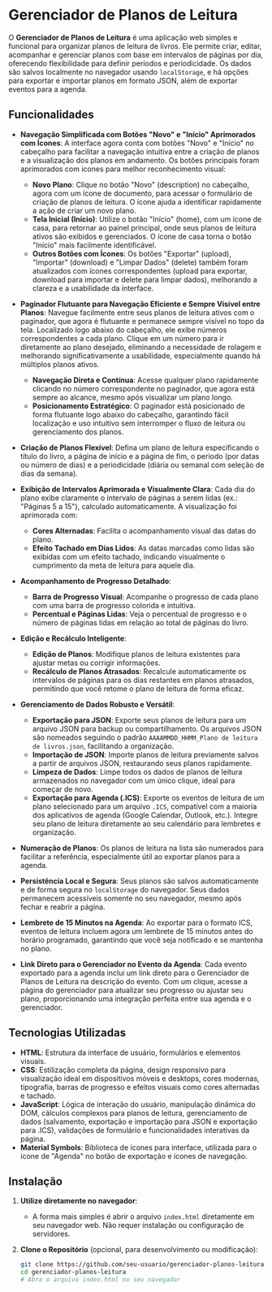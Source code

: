 # Gerenciador de Planos de Leitura

O **Gerenciador de Planos de Leitura** é uma aplicação web simples e funcional para organizar planos de leitura de livros. Ele permite criar, editar, acompanhar e gerenciar planos com base em intervalos de páginas por dia, oferecendo flexibilidade para definir períodos e periodicidade. Os dados são salvos localmente no navegador usando `localStorage`, e há opções para exportar e importar planos em formato JSON, além de exportar eventos para a agenda.

## Funcionalidades

- **Navegação Simplificada com Botões "Novo" e "Início" Aprimorados com Ícones**: A interface agora conta com botões "Novo" e "Início" no cabeçalho para facilitar a navegação intuitiva entre a criação de planos e a visualização dos planos em andamento. Os botões principais foram aprimorados com ícones para melhor reconhecimento visual:
    - **Novo Plano**: Clique no botão "Novo" (<span class="material-symbols-outlined align-text-bottom">description</span>) no cabeçalho, agora com um ícone de documento, para acessar o formulário de criação de planos de leitura. O ícone ajuda a identificar rapidamente a ação de criar um novo plano.
    - **Tela Inicial (Início)**: Utilize o botão "Início" (<span class="material-symbols-outlined align-text-bottom">home</span>), com um ícone de casa, para retornar ao painel principal, onde seus planos de leitura ativos são exibidos e gerenciados. O ícone de casa torna o botão "Início" mais facilmente identificável.
    - **Outros Botões com Ícones**: Os botões "Exportar" (<span class="material-symbols-outlined align-text-bottom">upload</span>), "Importar" (<span class="material-symbols-outlined align-text-bottom">download</span>) e "Limpar Dados" (<span class="material-symbols-outlined align-text-bottom">delete</span>) também foram atualizados com ícones correspondentes (<span class="material-symbols-outlined align-text-bottom">upload</span> para exportar, <span class="material-symbols-outlined align-text-bottom">download</span> para importar e <span class="material-symbols-outlined align-text-bottom">delete</span> para limpar dados), melhorando a clareza e a usabilidade da interface.

- **Paginador Flutuante para Navegação Eficiente e Sempre Visível entre Planos**: Navegue facilmente entre seus planos de leitura ativos com o paginador, que agora é flutuante e permanece sempre visível no topo da tela. Localizado logo abaixo do cabeçalho, ele exibe números correspondentes a cada plano. Clique em um número para ir diretamente ao plano desejado, eliminando a necessidade de rolagem e melhorando significativamente a usabilidade, especialmente quando há múltiplos planos ativos.
    - **Navegação Direta e Contínua**: Acesse qualquer plano rapidamente clicando no número correspondente no paginador, que agora está sempre ao alcance, mesmo após visualizar um plano longo.
    - **Posicionamento Estratégico**: O paginador está posicionado de forma flutuante logo abaixo do cabeçalho, garantindo fácil localização e uso intuitivo sem interromper o fluxo de leitura ou gerenciamento dos planos.


- **Criação de Planos Flexível**: Defina um plano de leitura especificando o título do livro, a página de início e a página de fim, o período (por datas ou número de dias) e a periodicidade (diária ou semanal com seleção de dias da semana).
- **Exibição de Intervalos Aprimorada e Visualmente Clara**: Cada dia do plano exibe claramente o intervalo de páginas a serem lidas (ex.: "Páginas 5 a 15"), calculado automaticamente. A visualização foi aprimorada com:
    - **Cores Alternadas**: Facilita o acompanhamento visual das datas do plano.
    - **Efeito Tachado em Dias Lidos**: As datas marcadas como lidas são exibidas com um efeito tachado, indicando visualmente o cumprimento da meta de leitura para aquele dia.
- **Acompanhamento de Progresso Detalhado**:
    - **Barra de Progresso Visual**: Acompanhe o progresso de cada plano com uma barra de progresso colorida e intuitiva.
    - **Percentual e Páginas Lidas**: Veja o percentual de progresso e o número de páginas lidas em relação ao total de páginas do livro.
- **Edição e Recálculo Inteligente**:
    - **Edição de Planos**: Modifique planos de leitura existentes para ajustar metas ou corrigir informações.
    - **Recálculo de Planos Atrasados**: Recalcule automaticamente os intervalos de páginas para os dias restantes em planos atrasados, permitindo que você retome o plano de leitura de forma eficaz.
- **Gerenciamento de Dados Robusto e Versátil**:
    - **Exportação para JSON**: Exporte seus planos de leitura para um arquivo JSON para backup ou compartilhamento. Os arquivos JSON são nomeados seguindo o padrão `AAAAMMDD_HHMM_Plano de leitura de livros.json`, facilitando a organização.
    - **Importação de JSON**: Importe planos de leitura previamente salvos a partir de arquivos JSON, restaurando seus planos rapidamente.
    - **Limpeza de Dados**: Limpe todos os dados de planos de leitura armazenados no navegador com um único clique, ideal para começar de novo.
    - **Exportação para Agenda (.ICS)**: Exporte os eventos de leitura de um plano selecionado para um arquivo `.ICS`, compatível com a maioria dos aplicativos de agenda (Google Calendar, Outlook, etc.). Integre seu plano de leitura diretamente ao seu calendário para lembretes e organização.
- **Numeração de Planos**: Os planos de leitura na lista são numerados para facilitar a referência, especialmente útil ao exportar planos para a agenda.
- **Persistência Local e Segura**: Seus planos são salvos automaticamente e de forma segura no `localStorage` do navegador. Seus dados permanecem acessíveis somente no seu navegador, mesmo após fechar e reabrir a página.
- **Lembrete de 15 Minutos na Agenda**: Ao exportar para o formato ICS, eventos de leitura incluem agora um lembrete de 15 minutos antes do horário programado, garantindo que você seja notificado e se mantenha no plano.
- **Link Direto para o Gerenciador no Evento da Agenda**: Cada evento exportado para a agenda inclui um link direto para o Gerenciador de Planos de Leitura na descrição do evento. Com um clique, acesse a página do gerenciador para atualizar seu progresso ou ajustar seu plano, proporcionando uma integração perfeita entre sua agenda e o gerenciador.

## Tecnologias Utilizadas

- **HTML**: Estrutura da interface de usuário, formulários e elementos visuais.
- **CSS**: Estilização completa da página, design responsivo para visualização ideal em dispositivos móveis e desktops, cores modernas, tipografia, barras de progresso e efeitos visuais como cores alternadas e tachado.
- **JavaScript**: Lógica de interação do usuário, manipulação dinâmica do DOM, cálculos complexos para planos de leitura, gerenciamento de dados (salvamento, exportação e importação para JSON e exportação para .ICS), validações de formulário e funcionalidades interativas da página.
- **Material Symbols**: Biblioteca de ícones para interface, utilizada para o ícone de "Agenda" no botão de exportação e ícones de navegação.

## Instalação

1. **Utilize diretamente no navegador**:
   - A forma mais simples é abrir o arquivo `index.html` diretamente em seu navegador web. Não requer instalação ou configuração de servidores.

2. **Clone o Repositório** (opcional, para desenvolvimento ou modificação):
   ```bash
   git clone https://github.com/seu-usuario/gerenciador-planos-leitura.git # Substitua pelo link do seu repositório
   cd gerenciador-planos-leitura
   # Abra o arquivo index.html no seu navegador
